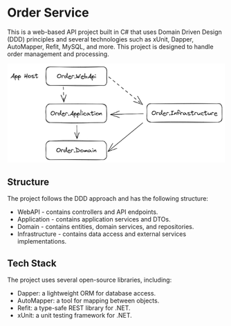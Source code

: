 # Order Service

This is a web-based API project built in C# that uses Domain Driven Design (DDD) principles and several technologies such as xUnit, Dapper, AutoMapper, Refit, MySQL, and more. This project is designed to handle order management and processing.

![architecture](./design/architecture.png)

## Structure

The project follows the DDD approach and has the following structure:

- WebAPI - contains controllers and API endpoints.
- Application - contains application services and DTOs.
- Domain - contains entities, domain services, and repositories.
- Infrastructure - contains data access and external services implementations.

## Tech Stack

The project uses several open-source libraries, including:

- Dapper: a lightweight ORM for database access.
- AutoMapper: a tool for mapping between objects.
- Refit: a type-safe REST library for .NET.
- xUnit: a unit testing framework for .NET.
